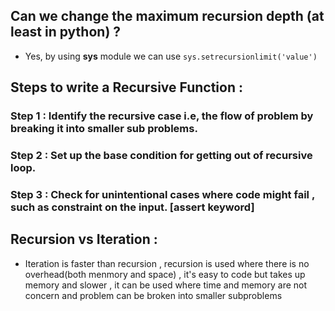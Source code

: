 ## Can we change the maximum recursion depth (at least in python) ?
- Yes, by using **sys** module we can use `sys.setrecursionlimit('value')`

## Steps to write a Recursive Function :

 ### Step 1 : Identify the recursive case i.e, the flow of problem by breaking it into smaller sub problems.
 ### Step 2 : Set up the base condition for getting out of recursive loop.
 ### Step 3 : Check for unintentional cases where code might fail , such  as constraint on the input. [assert keyword]

## Recursion vs Iteration :
- Iteration is faster than recursion , recursion is used where there is no overhead(both menmory and space) , it's easy to code but takes up memory and slower , it can be used where time and memory are not concern and problem can be broken into smaller subproblems
